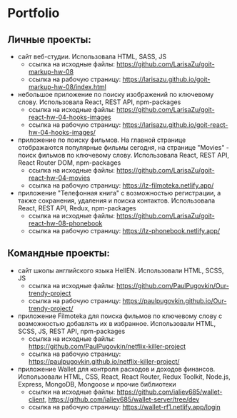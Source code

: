 # Portfolio

## Личные проекты:

- сайт веб-студии. Использовала HTML, SASS, JS
  - ссылка на исходные файлы: https://github.com/LarisaZu/goit-markup-hw-08
  - ссылка на рабочую страницу:
    https://larisazu.github.io/goit-markup-hw-08/index.html
- небольшое приложение по поиску изображений по ключевому слову. Использовала
  React, REST API, npm-packages
  - ссылка на исходные файлы:
    https://github.com/LarisaZu/goit-react-hw-04-hooks-images
  - ссылка на рабочую страницу:
    https://larisazu.github.io/goit-react-hw-04-hooks-images/
- приложение по поиску фильмов. На главной странице отображаются популярные
  фильмы сегодня, на странице "Movies" - поиск фильмов по ключевому слову.
  Использовала React, REST API, React Router DOM, npm-packages
  - ссылка на исходные файлы:
    https://github.com/LarisaZu/goit-react-hw-04-movies
  - ссылка на рабочую страницу: https://lz-filmoteka.netlify.app/
- приложение "Телефонная книга" с возможностью регистрации, а также сохранения,
  удаления и поиска контактов. Использовала React, REST API, Redux, npm-packages
  - ссылка на исходные файлы:
    https://github.com/LarisaZu/goit-react-hw-08-phonebook
  - ссылка на рабочую страницу: https://lz-phonebook.netlify.app/

## Командные проекты:

- сайт школы английского языка HellEN. Использовали HTML, SCSS, JS
  - ссылка на исходные файлы: https://github.com/PaulPugovkin/Our-trendy-project
  - ссылка на рабочую страницу:
    https://paulpugovkin.github.io/Our-trendy-project/
- приложение Filmoteka для поиска фильмов по ключевому слову с возможностью
  добавлять их в избранное. Использовали HTML, SCSS, JS, REST API, npm-packages
  - ссылка на исходные файлы:
    https://github.com/PaulPugovkin/netflix-killer-project
  - ссылка на рабочую страницу:
    https://paulpugovkin.github.io/netflix-killer-project/
- приложение Wallet для контроля расходов и доходов финансов. Использовали HTML,
  CSS, React, React Router, Redux Toolkit, Node.js, Express, MongoDB, Mongoose и
  прочие библиотеки
  - ссылки на исходные файлы: https://github.com/ialiev685/wallet-client,
    https://github.com/ialiev685/wallet-server/tree/dev
  - ссылка на рабочую страницу: https://wallet-rf1.netlify.app/login
